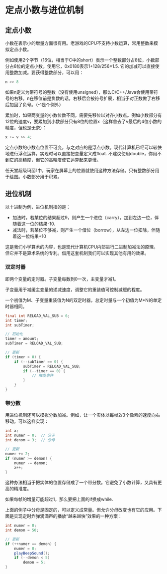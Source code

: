 # 定点小数与进位机制

## 定点小数

小数在表示小的增量方面很有用。老游戏的CPU不支持小数运算，常用整数来模拟定点小数。

例如使用2个字节（16位，相当于C中的short）表示一个整数部分占8位，小数部分占8位的定点小数。使用它，0x0180表示1+128/256=1.5. 它的加减可以直接使用整数加减。要获得整数部分，可以用：

```java
n >> 8
```

如果n定义为带符号的整数（没有使用unsigned），那么C/C++/Java会使用带符号的右移。n在移位前是负数的话，右移后会被符号扩展，相当于对正数做了右移后加回了负号。（-1是个例外）

累加时，如果两变量的小数位数不同，需要先移位以对齐小数点。例如小数部分有12位的速度v，要累加到小数部分只有8位的位置x（这样舍去了v最后的4位小数的精度，但也是无奈）：

```java
x += v >> 4;
```

定点小数的小数点位置不可变，与之对应的是浮点小数。现代计算机已经可以较快地进行浮点运算，实现时可以直接把变量定义成float. 不建议使用double，你用不到它的高精度，但它的高精度使它运算起来更慢。

任天堂超级玛丽1中，玩家在屏幕上的位置就使用这种方法存储。只有整数部分用于绘图。小数部分用于积累。

## 进位机制

以十进制为例，进位机制指的是：

- 加法时，若某位的结果超过9，则产生一个进位（carry），加到左边一位，伴随着这一位的结果-10.
- 减法时，若某位不够减，则产生一个借位（borrow），从左边一位扣除，伴随着这一位结果+10

这是我们小学算术的内容，也是现代计算机CPU内部进行二进制加减法的原理。但它并不是算术系统的专利。借用这套机制我们可以实现其他有用的效果。

### 双定时器

即两个变量的定时器。子变量每数到0一次，主变量才减1。

子变量用于减缓主变量的递减速度，调整它的重装值可控制减缓的程度。

一个初值为M、子变量重装值为N的双定时器，总定时量与一个初值为M\*N的单定时器相同。

```java
final int RELOAD_VAL_SUB = 6;
int timer;
int subTimer;

// 初始化
timer = amount;
subTimer = RELOAD_VAL_SUB;

// 更新
if (timer > 0) {
    if (--subTimer == 0) {
        subTimer = RELOAD_VAL_SUB;
        if (--timer == 0) {
            // 触发事件
        }
    }
}
```

### 带分数

用进位机制还可以模拟分数加减。例如，让一个实体以每帧2/3个像素的速度向右移动，可以这样实现：

```java
int x;
int numer = 0;  // 分子
int denom = 3;  // 分母

// 更新
numer += 2;
if (numer >= demon) {
	numer -= demon;
	x++;
}
```

这种办法相当于把实体的位置存储成了一个带分数。它避免了小数计算，又具有更高的精准度。

如果每帧的增量可能超过1，那么要把上面的if换成while.

上面的例子中分母是固定的，可以定义成常量。但允许分母改变也有它的应用。下面是实现定时炸弹滴滴声的播放“越来越快”效果的一种方案：

```java
int numer = 0;
int demon = 50;

// 更新
if (++numer == demon) {
	numer = 0;
    playBeepSound();
    if (--demon < 5)
    	demon = 5;
}
```
